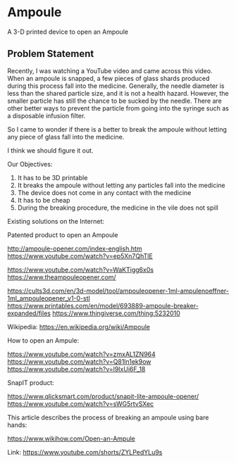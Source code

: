 # Ampoule
A 3-D printed device to open an Ampoule


## Problem Statement 
Recently, I was watching a YouTube video and came across this video. 
When an ampoule is snapped, a few pieces of glass shards produced during this process fall into the medicine. Generally, the needle diameter is less than the shared particle size, and it is not a health hazard. However, the smaller particle has still the chance to be sucked by the needle. There are other better ways to prevent the particle from going into the syringe such as a disposable infusion filter. 

So I came to wonder if there is a better to break the ampoule without letting any piece of glass fall into the medicine. 

I think we should figure it out. 


Our Objectives: 
1. It has to be 3D printable
2. It breaks the ampoule without letting any particles fall into the medicine
3. The device does not come in any contact with the medicine
4. It has to be cheap
5. During the breaking procedure, the medicine in the vile does not spill 

Existing solutions on the Internet: 

Patented product to open an Ampoule

http://ampoule-opener.com/index-english.htm
https://www.youtube.com/watch?v=ep5Xn7QhTlE

https://www.youtube.com/watch?v=WaKTigg6x0s
https://www.theampouleopener.com/



https://cults3d.com/en/3d-model/tool/ampouleopener-1ml-ampulenoeffner-1ml_ampouleopener_v1-0-stl
https://www.printables.com/en/model/693889-ampoule-breaker-expanded/files
https://www.thingiverse.com/thing:5232010


Wikipedia: 
https://en.wikipedia.org/wiki/Ampoule

How to open an Ampule: 

https://www.youtube.com/watch?v=zmxAL1ZN964
https://www.youtube.com/watch?v=Q81ln1ek9ow
https://www.youtube.com/watch?v=l9IxUi6F_18


SnapIT product: 

https://www.qlicksmart.com/product/snapit-lite-ampoule-opener/
https://www.youtube.com/watch?v=sWG5rtvSXec


This article describes the process of breaking an ampoule using bare hands:

https://www.wikihow.com/Open-an-Ampule

Link: 
https://www.youtube.com/shorts/ZYLPedYLu9s

